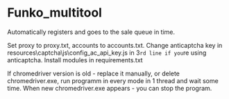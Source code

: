 # Funko_multitool
Automatically registers and goes to the sale queue in time.

Set proxy to proxy.txt, accounts to accounts.txt. Change anticaptcha key in resources\captcha\js\config_ac_api_key.js in 3`rd line if you`re using anticaptcha. Install modules in requirements.txt

If chromedriver version  is old - replace it manually, or delete chromedriver.exe, run programm in every mode in 1 thread and wait some time. When new chromedriver.exe appears - you can stop the program.
